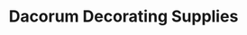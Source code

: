 ---
title: "Dacorum Decorating Supplies"
url: /berkhamsted/dacorum-decorating-supplies/
shop: paint
---